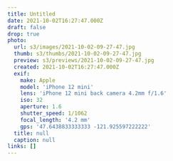```yaml
---
title: Untitled
date: 2021-10-02T16:27:47.000Z
draft: false
drop: true
photo:
  url: s3/images/2021-10-02-09-27-47.jpg
  thumb: s3/thumbs/2021-10-02-09-27-47.jpg
  preview: s3/previews/2021-10-02-09-27-47.jpg
  created: 2021-10-02T16:27:47.000Z
  exif:
    make: Apple
    model: 'iPhone 12 mini'
    lens: 'iPhone 12 mini back camera 4.2mm f/1.6'
    iso: 32
    aperture: 1.6
    shutter_speed: 1/1062
    focal_length: '4.2 mm'
    gps: '47.6438833333333 -121.925597222222'
  title: null
  caption: null
links: []
---
```

